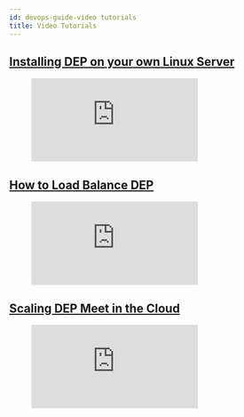 ```yaml
---
id: devops-guide-video tutorials
title: Video Tutorials
---
```


## [Installing DEP on your own Linux Server](https://DEP.org/news/new-tutorial-installing-DEP-meet-on-your-own-linux-server/)

<figure class="video-container">
    <iframe src="https://www.youtube.com/embed/8KR0AhDZF2A" frameborder="0" allow="accelerometer; autoplay; encrypted-media; gyroscope; picture-in-picture" allowfullscreen></iframe>
</figure>

## [How to Load Balance DEP ](https://DEP.org/blog/tutorial-video-how-to-load-balance-DEP-meet/)

<figure class="video-container">
    <iframe src="https://www.youtube.com/embed/LyGV4uW8km8" frameborder="0" allow="accelerometer; autoplay; encrypted-media; gyroscope; picture-in-picture" allowfullscreen></iframe>
</figure>

## [Scaling DEP Meet in the Cloud](https://DEP.org/blog/new-tutorial-video-scaling-DEP-meet-in-the-cloud/)

<figure class="video-container">
    <iframe src="https://www.youtube.com/embed/Jj8a6ZRgehI" frameborder="0" allow="accelerometer; autoplay; encrypted-media; gyroscope; picture-in-picture" allowfullscreen></iframe>
</figure>
